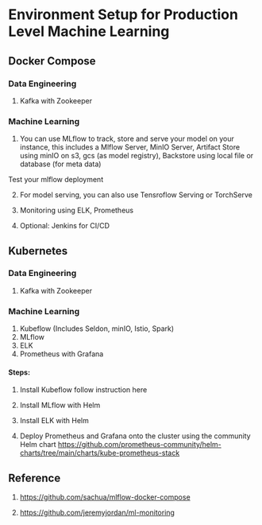 # Environment Setup for Production Level Machine Learning

## Docker Compose

### Data Engineering 

1. Kafka with Zookeeper

### Machine Learning

1. You can use MLflow to track, store and serve your model on your instance, this includes a Mlflow Server, MinIO Server, Artifact Store using minIO on s3, gcs (as model registry), Backstore using local file or database (for meta data)

Test your mlflow deployment

2. For model serving, you can also use Tensroflow Serving or TorchServe

3. Monitoring using ELK, Prometheus

4. Optional: Jenkins for CI/CD

## Kubernetes

### Data Engineering 

1. Kafka with Zookeeper

### Machine Learning

1. Kubeflow (Includes Seldon, minIO, Istio, Spark)
2. MLflow
3. ELK
4. Prometheus with Grafana

#### Steps:

1. Install Kubeflow follow instruction here

2. Install MLflow with Helm

3. Install ELK with Helm

4. Deploy Prometheus and Grafana onto the cluster using the community Helm chart
https://github.com/prometheus-community/helm-charts/tree/main/charts/kube-prometheus-stack



## Reference

1. https://github.com/sachua/mlflow-docker-compose

2. https://github.com/jeremyjordan/ml-monitoring
